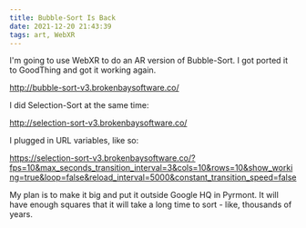 ```yaml
---
title: Bubble-Sort Is Back
date: 2021-12-20 21:43:39
tags: art, WebXR
---
```


I'm going to use WebXR to do an AR version of Bubble-Sort. I got ported it to GoodThing and got it working again.

<http://bubble-sort-v3.brokenbaysoftware.co/>

I did Selection-Sort at the same time:

<http://selection-sort-v3.brokenbaysoftware.co/>

I plugged in URL variables, like so:

<https://selection-sort-v3.brokenbaysoftware.co/?fps=10&max_seconds_transition_interval=3&cols=10&rows=10&show_working=true&loop=false&reload_interval=5000&constant_transition_speed=false>

My plan is to make it big and put it outside Google HQ in Pyrmont. It will have enough squares that it will take a long time to sort - like, thousands of years.
